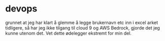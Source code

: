 # devops

grunnet at jeg har klart å glemme å legge brukernavn etc inn i excel arket tidligere, så har jeg ikke tilgang til cloud 9 og AWS Bedrock, gjorde det jeg kunne utenom det. Vet dette ødelegger ekstremt for min del.
